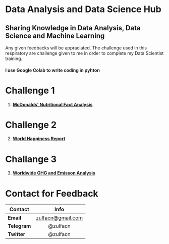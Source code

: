 # Data Analysis and Data Science Hub
## Sharing Knowledge in Data Analysis, Data Science and Machine Learning 
Any given feedbacks will be appraciated. The challenge used in this respiratory are challenge given to me in order to complete my Data Scientist training. 

#### I use Google Colab to write coding in pyhton 

# Challenge 1 
1. <b>[McDonalds' Nutritional Fact Analysis](https://github.com/zulfacn/PortoFolio/blob/master/McDonalds'_Nutrition_Fact_Analysis_.ipynb)</b>

# Challenge 2 
2. <b>[World Happiness Report](https://github.com/zulfacn/PortoFolio/blob/master/World_Happiness_Analysis.ipynb)</b>

# Challange 3 
3. <b>[Worldwide GHG and Emisson Analysis ](https://github.com/zulfacn/PortoFolio/blob/master/GHG_Emission_and_Electricity_to_Climate_Change.ipynb)</b>


# Contact for Feedback
| Contact        | Info           | 
| ------------- |:-------------:|
| <b>Email</b>      | zulfacn@gmail.com  | 
| <b>Telegram</b>        |  @zulfacn    |   
| <b>Twitter</b>       | @zulfacn      |    

